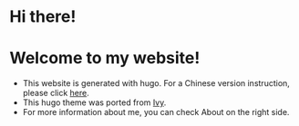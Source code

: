 # Hi there!
# Welcome to my website!


- This website is generated with hugo. For a Chinese version instruction, please click [here](https://lyzhang.me/post/make_a_blog_with_hugo/).
- This hugo theme was ported from [Ivy](https://github.com/yihui/hugo-ivy).
- For more information about me, you can check About on the right side.
